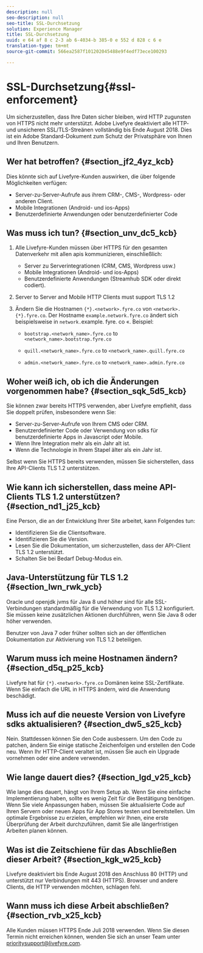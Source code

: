 ```yaml
---
description: null
seo-description: null
seo-title: SSL-Durchsetzung
solution: Experience Manager
title: SSL-Durchsetzung
uuid: e 64 af 8 c 2-3 ab 6-4034-b 385-0 e 552 d 828 c 6 e
translation-type: tm+mt
source-git-commit: 566ea2587f101202045488e9f4edf73ece100293

---
```



# SSL-Durchsetzung{#ssl-enforcement}

Um sicherzustellen, dass Ihre Daten sicher bleiben, wird HTTP zugunsten von HTTPS nicht mehr unterstützt. Adobe Livefyre deaktiviert alle HTTP- und unsicheren SSL/TLS-Streänen vollständig bis Ende August 2018. Dies ist ein Adobe Standard-Dokument zum Schutz der Privatsphäre von Ihnen und Ihren Benutzern.

## Wer hat betroffen? {#section_jf2_4yz_kcb}

Dies könnte sich auf Livefyre-Kunden auswirken, die über folgende Möglichkeiten verfügen:

* Server-zu-Server-Aufrufe aus ihrem CRM-, CMS-, Wordpress- oder anderen Client.
* Mobile Integrationen (Android- und ios-Apps)
* Benutzerdefinierte Anwendungen oder benutzerdefinierter Code

## Was muss ich tun? {#section_unv_dc5_kcb}

1. Alle Livefyre-Kunden müssen über HTTPS für den gesamten Datenverkehr mit allen apis kommunizieren, einschließlich:

   * Server zu Serverintegrationen (CRM, CMS, Wordpress usw.)
   * Mobile Integrationen (Android- und ios-Apps)
   * Benutzerdefinierte Anwendungen (Streamhub SDK oder direkt codiert).

1. Server to Server and Mobile HTTP Clients must support TLS 1.2
1. Ändern Sie die Hostnamen `{*}.<network>.fyre.co` von `<network>.{*}.fyre.co`. Der Hostname `example.network.fyre.co` ändert sich beispielsweise in `network.`example. fyre. co «. Beispiel:

   * `bootstrap.<network_name>.fyre.co` to `<network_name>.bootstrap.fyre.co`

   * `quill.<network_name>.fyre.co` to `<network_name>.quill.fyre.co`

   * `admin.<network_name>.fyre.co` to `<network_name>.admin.fyre.co`

## Woher weiß ich, ob ich die Änderungen vorgenommen habe? {#section_sqk_5d5_kcb}

Sie können zwar bereits HTTPS verwenden, aber Livefyre empfiehlt, dass Sie doppelt prüfen, insbesondere wenn Sie:

* Server-zu-Server-Aufrufe von Ihrem CMS oder CRM.
* Benutzerdefinierter Code oder Verwendung von sdks für benutzerdefinierte Apps in Javascript oder Mobile.
* Wenn Ihre Integration mehr als ein Jahr alt ist.
* Wenn die Technologie in Ihrem Stapel älter als ein Jahr ist.

Selbst wenn Sie HTTPS bereits verwenden, müssen Sie sicherstellen, dass Ihre API-Clients TLS 1.2 unterstützen.

## Wie kann ich sicherstellen, dass meine API-Clients TLS 1.2 unterstützen? {#section_nd1_j25_kcb}

Eine Person, die an der Entwicklung Ihrer Site arbeitet, kann Folgendes tun:

* Identifizieren Sie die Clientsoftware.
* Identifizieren Sie die Version.
* Lesen Sie die Dokumentation, um sicherzustellen, dass der API-Client TLS 1.2 unterstützt.
* Schalten Sie bei Bedarf Debug-Modus ein.

## Java-Unterstützung für TLS 1.2 {#section_lwn_rwk_ycb}

Oracle und openjdk jvms für Java 8 und höher sind für alle SSL-Verbindungen standardmäßig für die Verwendung von TLS 1.2 konfiguriert. Sie müssen keine zusätzlichen Aktionen durchführen, wenn Sie Java 8 oder höher verwenden.

Benutzer von Java 7 oder früher sollten sich an der öffentlichen Dokumentation zur Aktivierung von TLS 1.2 beteiligen.

## Warum muss ich meine Hostnamen ändern? {#section_d5q_p25_kcb}

Livefyre hat für `{*}.<network>.fyre.co` Domänen keine SSL-Zertifikate. Wenn Sie einfach die URL in HTTPS ändern, wird die Anwendung beschädigt.

## Muss ich auf die neueste Version von Livefyre sdks aktualisieren? {#section_dw5_s25_kcb}

Nein. Stattdessen können Sie den Code ausbessern. Um den Code zu patchen, ändern Sie einige statische Zeichenfolgen und erstellen den Code neu. Wenn Ihr HTTP-Client veraltet ist, müssen Sie auch ein Upgrade vornehmen oder eine andere verwenden.

## Wie lange dauert dies? {#section_lgd_v25_kcb}

Wie lange dies dauert, hängt von Ihrem Setup ab. Wenn Sie eine einfache Implementierung haben, sollte es wenig Zeit für die Bestätigung benötigen. Wenn Sie viele Anpassungen haben, müssen Sie aktualisierte Code auf Ihren Servern oder neuen Apps für App Stores testen und bereitstellen. Um optimale Ergebnisse zu erzielen, empfehlen wir Ihnen, eine erste Überprüfung der Arbeit durchzuführen, damit Sie alle längerfristigen Arbeiten planen können.

## Was ist die Zeitschiene für das Abschließen dieser Arbeit? {#section_kgk_w25_kcb}

Livefyre deaktiviert bis Ende August 2018 den Anschluss 80 (HTTP) und unterstützt nur Verbindungen mit 443 (HTTPS). Browser und andere Clients, die HTTP verwenden möchten, schlagen fehl.

## Wann muss ich diese Arbeit abschließen? {#section_rvb_x25_kcb}

Alle Kunden müssen HTTPS Ende Juli 2018 verwenden. Wenn Sie diesen Termin nicht erreichen können, wenden Sie sich an unser Team unter prioritysupport@livefyre.com.
